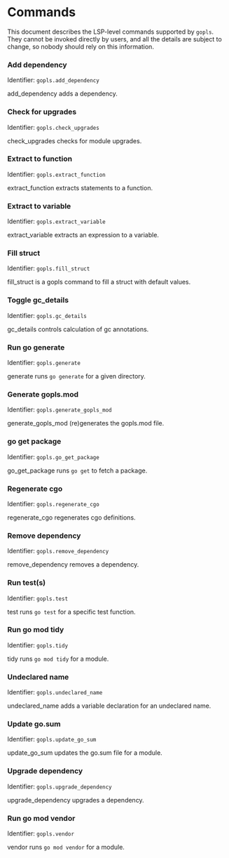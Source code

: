 # Commands

This document describes the LSP-level commands supported by `gopls`. They cannot be invoked directly by users, and all the details are subject to change, so nobody should rely on this information.

<!-- BEGIN Commands: DO NOT MANUALLY EDIT THIS SECTION -->
### **Add dependency**
Identifier: `gopls.add_dependency`

add_dependency adds a dependency.


### **Check for upgrades**
Identifier: `gopls.check_upgrades`

check_upgrades checks for module upgrades.


### **Extract to function**
Identifier: `gopls.extract_function`

extract_function extracts statements to a function.


### **Extract to variable**
Identifier: `gopls.extract_variable`

extract_variable extracts an expression to a variable.


### **Fill struct**
Identifier: `gopls.fill_struct`

fill_struct is a gopls command to fill a struct with default
values.


### **Toggle gc_details**
Identifier: `gopls.gc_details`

gc_details controls calculation of gc annotations.


### **Run go generate**
Identifier: `gopls.generate`

generate runs `go generate` for a given directory.


### **Generate gopls.mod**
Identifier: `gopls.generate_gopls_mod`

generate_gopls_mod (re)generates the gopls.mod file.


### **go get package**
Identifier: `gopls.go_get_package`

go_get_package runs `go get` to fetch a package.


### **Regenerate cgo**
Identifier: `gopls.regenerate_cgo`

regenerate_cgo regenerates cgo definitions.


### **Remove dependency**
Identifier: `gopls.remove_dependency`

remove_dependency removes a dependency.


### **Run test(s)**
Identifier: `gopls.test`

test runs `go test` for a specific test function.


### **Run go mod tidy**
Identifier: `gopls.tidy`

tidy runs `go mod tidy` for a module.


### **Undeclared name**
Identifier: `gopls.undeclared_name`

undeclared_name adds a variable declaration for an undeclared
name.


### **Update go.sum**
Identifier: `gopls.update_go_sum`

update_go_sum updates the go.sum file for a module.


### **Upgrade dependency**
Identifier: `gopls.upgrade_dependency`

upgrade_dependency upgrades a dependency.


### **Run go mod vendor**
Identifier: `gopls.vendor`

vendor runs `go mod vendor` for a module.


<!-- END Commands: DO NOT MANUALLY EDIT THIS SECTION -->
